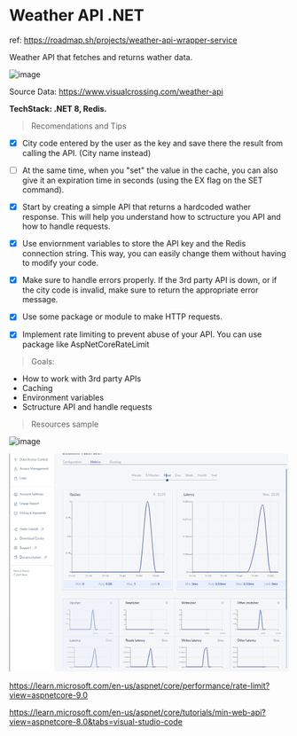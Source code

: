 # Weather API .NET


ref: https://roadmap.sh/projects/weather-api-wrapper-service

Weather API that fetches and returns wather data.

![image](https://github.com/user-attachments/assets/78aa2b4c-b2cb-4d5d-85c5-938be2150962)

Source Data: https://www.visualcrossing.com/weather-api

**TechStack: .NET 8, Redis.**

> Recomendations and Tips
- [x] City code entered by the user as the key and save there the result from calling the API. (City name instead)
- [ ] At the same time, when you "set" the value in the cache, you can also give it an expiration time in seconds (using the EX flag on the SET command).
- [x] Start by creating a simple API that returns a hardcoded wather response. This will help you understand how to sctructure you API and how to handle requests.
- [x] Use enviornment variables to store the API key and the Redis connection string. This way, you can easily change them without having to modify your code.
- [x] Make sure to handle errors properly. If the 3rd party API is down, or if the city code is invalid, make sure to return the appropriate error message.
- [x] Use some package or module to make HTTP requests.
- [x] Implement rate limiting to prevent abuse of your API. You can use package like AspNetCoreRateLimit


> Goals: 
 - How to work with 3rd party APIs
 - Caching
 - Environment variables
 - Sctructure API and handle requests




> Resources sample

![image](https://github.com/user-attachments/assets/07f70f13-dd4a-44b9-9186-3ef6c03dfef5)



![image](images/redisplusfixedratelimit.jpg)



https://learn.microsoft.com/en-us/aspnet/core/performance/rate-limit?view=aspnetcore-9.0


https://learn.microsoft.com/en-us/aspnet/core/tutorials/min-web-api?view=aspnetcore-8.0&tabs=visual-studio-code
